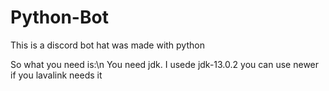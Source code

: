 # Python-Bot
 This is a discord bot hat was made with python

So what you need is:\n You need jdk. I usede jdk-13.0.2 you can use newer if you lavalink needs it
